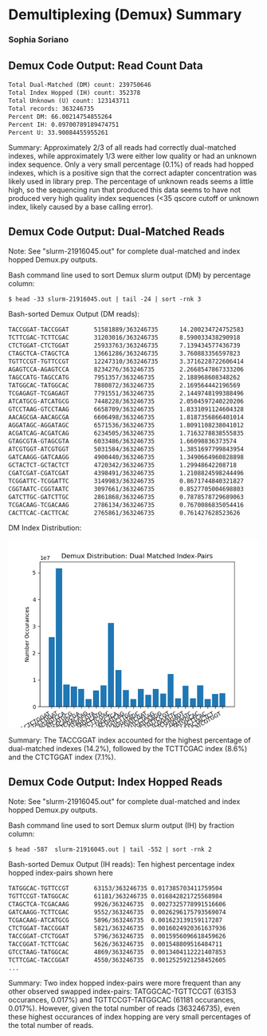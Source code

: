 # Demultiplexing (Demux) Summary 
### Sophia Soriano

## Demux Code Output: Read Count Data

```
Total Dual-Matched (DM) count: 239750646
Total Index Hopped (IH) count: 352378
Total Unknown (U) count: 123143711
Total records: 363246735
Percent DM: 66.00214754855264
Percent IH: 0.09700789189474751
Percent U: 33.90084455955261
```

Summary: Approximately 2/3 of all reads had correctly dual-matched indexes, while approximately 1/3 were either low quality or had an unknown index sequence. Only a very small percentage (0.1%) of reads had hopped indexes, which is a positive sign that the correct adapter concentration was likely used in library prep. The percentage of unknown reads seems a little high, so the sequencing run that produced this data seems to have  not produced very high quality index sequences (<35 qscore cutoff or unknown index, likely caused by a base calling error).

## Demux Code Output: Dual-Matched Reads 
Note: See "slurm-21916045.out" for complete dual-matched and index hopped Demux.py outputs.

Bash command line used to sort Demux slurm output (DM) by percentage column:

```
$ head -33 slurm-21916045.out | tail -24 | sort -rnk 3
```

Bash-sorted Demux Output (DM reads):

```
TACCGGAT-TACCGGAT       51581889/363246735      14.200234724752583
TCTTCGAC-TCTTCGAC       31203016/363246735      8.590033438290918
CTCTGGAT-CTCTGGAT       25933763/363246735      7.139434577436739
CTAGCTCA-CTAGCTCA       13661286/363246735      3.760883356597823
TGTTCCGT-TGTTCCGT       12247310/363246735      3.3716228722606414
AGAGTCCA-AGAGTCCA       8234276/363246735       2.2668547867333206
TAGCCATG-TAGCCATG       7951357/363246735       2.188968608348262
TATGGCAC-TATGGCAC       7880872/363246735       2.169564442196569
TCGAGAGT-TCGAGAGT       7791551/363246735       2.1449748199388496
ATCATGCG-ATCATGCG       7448228/363246735       2.0504597240220206
GTCCTAAG-GTCCTAAG       6658709/363246735       1.8331091124604328
AACAGCGA-AACAGCGA       6606498/363246735       1.8187356866401014
AGGATAGC-AGGATAGC       6571536/363246735       1.8091108238041012
ACGATCAG-ACGATCAG       6234505/363246735       1.7163278838555835
GTAGCGTA-GTAGCGTA       6033486/363246735       1.66098836373574
ATCGTGGT-ATCGTGGT       5031584/363246735       1.3851697799843954
GATCAAGG-GATCAAGG       4900440/363246735       1.3490664960828898
GCTACTCT-GCTACTCT       4720342/363246735       1.29948642208718
CGATCGAT-CGATCGAT       4398491/363246735       1.2108824598244496
TCGGATTC-TCGGATTC       3149983/363246735       0.8671744840321827
CGGTAATC-CGGTAATC       3097661/363246735       0.8527705004698803
GATCTTGC-GATCTTGC       2861868/363246735       0.7878578729689063
TCGACAAG-TCGACAAG       2786134/363246735       0.7670086835054416
CACTTCAC-CACTTCAC       2765861/363246735       0.761427628523626
```

DM Index Distribution:

![Histogram of DM Indexes](./DM_Dist.png)

Summary: The TACCGGAT index accounted for the highest percentage of dual-matched indexes (14.2%), followed by the TCTTCGAC index (8.6%) and the CTCTGGAT index (7.1%). 

## Demux Code Output: Index Hopped Reads
Note: See "slurm-21916045.out" for complete dual-matched and index hopped Demux.py outputs.

Bash command line used to sort Demux slurm output (IH) by fraction column:

```
$ head -587  slurm-21916045.out | tail -552 | sort -rnk 2
```

Bash-sorted Demux Output (IH reads): Ten highest percentage index hopped index-pairs shown here

```
TATGGCAC-TGTTCCGT       63153/363246735 0.017385703411759504
TGTTCCGT-TATGGCAC       61181/363246735 0.016842821725568984
CTAGCTCA-TCGACAAG       9926/363246735  0.0027325778991516606
GATCAAGG-TCTTCGAC       9552/363246735  0.0026296175793569074
TCGACAAG-ATCATGCG       5896/363246735  0.001623139159117287
CTCTGGAT-TACCGGAT       5821/363246735  0.0016024920361637936
TACCGGAT-CTCTGGAT       5796/363246735  0.0015956096618459626
TACCGGAT-TCTTCGAC       5626/363246735  0.001548809516484711
GTCCTAAG-TATGGCAC       4869/363246735  0.0013404112221407853
TCTTCGAC-TACCGGAT       4550/363246735  0.0012525921258452605
...
```

Summary: Two index hopped index-pairs were more frequent than any other observed swapped index-pairs: TATGGCAC-TGTTCCGT (63153 occurances, 0.017%) and TGTTCCGT-TATGGCAC (61181 occurances, 0.017%). However, given the total number of reads (363246735), even these highest occurances of index hopping are very small percentages of the total number of reads.